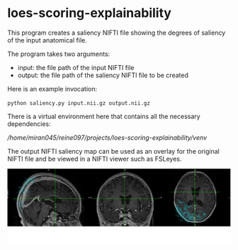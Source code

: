 # loes-scoring-explainability

This program creates a saliency NIFTI file showing the degrees of saliency of the input anatomical file.

The program takes two arguments:
* input: the file path of the input NIFTI file
* output: the file path of the saliency NIFTI file to be created

Here is an example invocation:

`python saliency.py input.nii.gz output.nii.gz`

There is a virtual environment here that contains all the necessary dependencies:

*/home/miran045/reine097/projects/loes-scoring-explainability/venv*

The output NIFTI saliency map can be used as an overlay for the original NIFTI file and be viewed in a NIFTI viewer such as FSLeyes.

![saliency](./img/saliency.png)